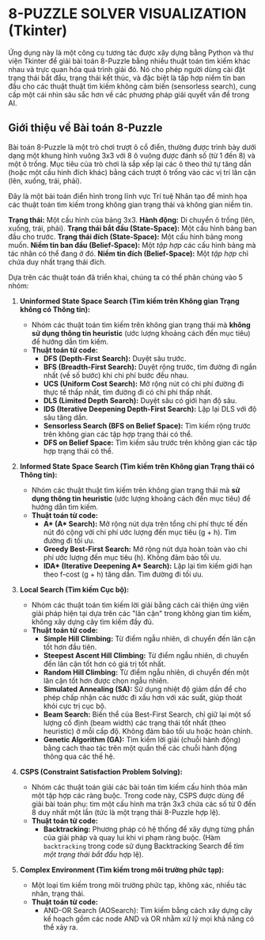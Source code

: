 # 8-PUZZLE SOLVER VISUALIZATION (Tkinter)

Ứng dụng này là một công cụ tương tác được xây dựng bằng Python và thư viện Tkinter để giải bài toán 8-Puzzle bằng nhiều thuật toán tìm kiếm khác nhau và trực quan hóa quá trình giải đó. Nó cho phép người dùng cài đặt trạng thái bắt đầu, trạng thái kết thúc, và đặc biệt là tập hợp niềm tin ban đầu cho các thuật thuật tìm kiếm không cảm biến (sensorless search), cung cấp một cái nhìn sâu sắc hơn về các phương pháp giải quyết vấn đề trong AI.

## Giới thiệu về Bài toán 8-Puzzle

Bài toán 8-Puzzle là một trò chơi trượt ô cổ điển, thường được trình bày dưới dạng một khung hình vuông 3x3 với 8 ô vuông được đánh số (từ 1 đến 8) và một ô trống. Mục tiêu của trò chơi là sắp xếp lại các ô theo thứ tự tăng dần (hoặc một cấu hình đích khác) bằng cách trượt ô trống vào các vị trí lân cận (lên, xuống, trái, phải).

Đây là một bài toán điển hình trong lĩnh vực Trí tuệ Nhân tạo để minh họa các thuật toán tìm kiếm trong không gian trạng thái và không gian niềm tin.

**Trạng thái:** Một cấu hình của bảng 3x3.
**Hành động:** Di chuyển ô trống (lên, xuống, trái, phải).
**Trạng thái bắt đầu (State-Space):** Một cấu hình bảng ban đầu cho trước.
**Trạng thái đích (State-Space):** Một cấu hình bảng mong muốn.
**Niềm tin ban đầu (Belief-Space):** Một *tập hợp* các cấu hình bảng mà tác nhân có thể đang ở đó.
**Niềm tin đích (Belief-Space):** Một *tập hợp* chỉ chứa duy nhất trạng thái đích.

Dựa trên các thuật toán đã triển khai, chúng ta có thể phân chúng vào 5 nhóm:

1.  **Uninformed State Space Search (Tìm kiếm trên Không gian Trạng không có Thông tin):**
    *   Nhóm các thuật toán tìm kiếm trên không gian trạng thái mà **không sử dụng thông tin heuristic** (ước lượng khoảng cách đến mục tiêu) để hướng dẫn tìm kiếm.
    *   **Thuật toán từ code:**
        *   **DFS (Depth-First Search):** Duyệt sâu trước.
        *   **BFS (Breadth-First Search):** Duyệt rộng trước, tìm đường đi ngắn nhất (về số bước) khi chi phí bước đều nhau.
        *   **UCS (Uniform Cost Search):** Mở rộng nút có chi phí đường đi thực tế thấp nhất, tìm đường đi có chi phí thấp nhất.
        *   **DLS (Limited Depth Search):** Duyệt sâu có giới hạn độ sâu.
        *   **IDS (Iterative Deepening Depth-First Search):** Lặp lại DLS với độ sâu tăng dần.
        *   **Sensorless Search (BFS on Belief Space):** Tìm kiếm rộng trước trên không gian các tập hợp trạng thái có thể.
        *   **DFS on Belief Space:** Tìm kiếm sâu trước trên không gian các tập hợp trạng thái có thể.
2.  **Informed State Space Search (Tìm kiếm trên Không gian Trạng thái có Thông tin):**
    *   Nhóm các thuật thuật tìm kiếm trên không gian trạng thái mà **sử dụng thông tin heuristic** (ước lượng khoảng cách đến mục tiêu) để hướng dẫn tìm kiếm.
    *   **Thuật toán từ code:**
        *   **A\* (A\* Search):** Mở rộng nút dựa trên tổng chi phí thực tế đến nút đó cộng với chi phí ước lượng đến mục tiêu (g + h). Tìm đường đi tối ưu.
        *   **Greedy Best-First Search:** Mở rộng nút dựa hoàn toàn vào chi phí ước lượng đến mục tiêu (h). Không đảm bảo tối ưu.
        *   **IDA\* (Iterative Deepening A\* Search):** Lặp lại tìm kiếm giới hạn theo f-cost (g + h) tăng dần. Tìm đường đi tối ưu.

3.  **Local Search (Tìm kiếm Cục bộ):**
    *   Nhóm các thuật toán tìm kiếm lời giải bằng cách cải thiện ứng viên giải pháp hiện tại dựa trên các "lân cận" trong không gian tìm kiếm, không xây dựng cây tìm kiếm đầy đủ.
    *   **Thuật toán từ code:**
        *   **Simple Hill Climbing:** Từ điểm ngẫu nhiên, di chuyển đến lân cận tốt hơn đầu tiên.
        *   **Steepest Ascent Hill Climbing:** Từ điểm ngẫu nhiên, di chuyển đến lân cận tốt hơn có giá trị tốt nhất.
        *   **Random Hill Climbing:** Từ điểm ngẫu nhiên, di chuyển đến một lân cận tốt hơn được chọn ngẫu nhiên.
        *   **Simulated Annealing (SA):** Sử dụng nhiệt độ giảm dần để cho phép chấp nhận các nước đi xấu hơn với xác suất, giúp thoát khỏi cực trị cục bộ.
        *   **Beam Search:** Biến thể của Best-First Search, chỉ giữ lại một số lượng cố định (beam width) các trạng thái tốt nhất (theo heuristic) ở mỗi cấp độ. Không đảm bảo tối ưu hoặc hoàn chỉnh.
        *   **Genetic Algorithm (GA):** Tìm kiếm lời giải (chuỗi hành động) bằng cách thao tác trên một quần thể các chuỗi hành động thông qua các thế hệ.
        
4.  **CSPS (Constraint Satisfaction Problem Solving):**
    *   Nhóm các thuật toán giải các bài toán tìm kiếm cấu hình thỏa mãn một tập hợp các ràng buộc. Trong code này, CSPS được dùng để giải bài toán phụ: tìm một cấu hình ma trận 3x3 chứa các số từ 0 đến 8 duy nhất một lần (tức là một trạng thái 8-Puzzle hợp lệ).
    *   **Thuật toán từ code:**
        *   **Backtracking:** Phương pháp có hệ thống để xây dựng từng phần của giải pháp và quay lui khi vi phạm ràng buộc. (Hàm `backtracking` trong code sử dụng Backtracking Search để *tìm một trạng thái bắt đầu* hợp lệ).

5.  **Complex Environment (Tìm kiếm trong môi trường phức tạp):**
    *   Một loại tìm kiếm trong môi trường phức tạp, không xác, nhiều tác nhân, trạng thái.
    *   **Thuật toán từ code:**
        *   AND-OR Search (AOSearch): Tìm kiếm bằng cách xây dựng cây kế hoạch gồm các node AND và OR nhằm xử lý mọi khả năng có thể xảy ra.



